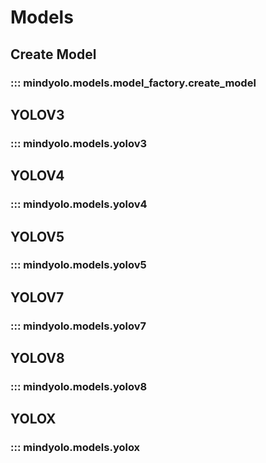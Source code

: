 # Models

## Create Model

### ::: mindyolo.models.model_factory.create_model

## YOLOV3

### ::: mindyolo.models.yolov3

## YOLOV4

### ::: mindyolo.models.yolov4

## YOLOV5

### ::: mindyolo.models.yolov5

## YOLOV7

### ::: mindyolo.models.yolov7

## YOLOV8

### ::: mindyolo.models.yolov8


## YOLOX

### ::: mindyolo.models.yolox

